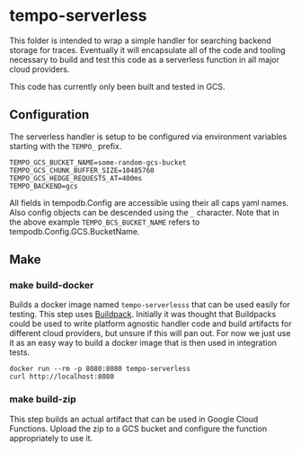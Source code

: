 # tempo-serverless

This folder is intended to wrap a simple handler for searching backend storage for traces. Eventually it
will encapsulate all of the code and tooling necessary to build and test this code as a serverless function 
in all major cloud providers.

This code has currently only been built and tested in GCS.

## Configuration
The serverless handler is setup to be configured via environment variables starting with the `TEMPO_` prefix.
```
TEMPO_GCS_BUCKET_NAME=some-random-gcs-bucket
TEMPO_GCS_CHUNK_BUFFER_SIZE=10485760
TEMPO_GCS_HEDGE_REQUESTS_AT=400ms
TEMPO_BACKEND=gcs
```
All fields in tempodb.Config are accessible using their all caps yaml names. Also config objects can be descended
using the `_` character. Note that in the above example `TEMPO_BCS_BUCKET_NAME` refers to tempodb.Config.GCS.BucketName.

## Make

### make build-docker

Builds a docker image named `tempo-serverlesss` that can be used easily for testing. This step uses [Buildpack](https://github.com/buildpacks/pack).
Initially it was thought that Buildpacks could be used to write platform agnostic handler code and build 
artifacts for different cloud providers, but unsure if this will pan out. For now we just use it as an easy
way to build a docker image that is then used in integration tests.

```
docker run --rm -p 8080:8080 tempo-serverless
curl http://localhost:8080
```

### make build-zip

This step builds an actual artifact that can be used in Google Cloud Functions. Upload the zip to a GCS bucket
and configure the function appropriately to use it.
